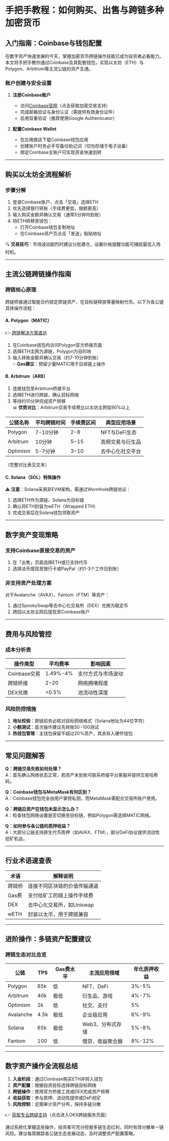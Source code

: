 # 手把手教程：如何购买、出售与跨链多种加密货币  

## 入门指南：Coinbase与钱包配置  

在数字资产快速发展的今天，掌握加密货币跨链操作技能已成为投资者必备能力。本文将手把手教你通过Coinbase及其配套钱包，实现以太坊（ETH）与Polygon、Arbitrum等主流公链的资产互通。  

### 账户创建与安全设置  
1. **注册Coinbase账户**  
   - 访问[Coinbase官网](https://bit.ly/okx_welcome)（点击获取加密交易支持）  
   - 完成邮箱验证与身份认证（需提供有效身份证件）  
   - 启用双重验证（推荐使用Google Authenticator）  

2. **配置Coinbase Wallet**  
   - 在应用商店下载Coinbase钱包应用  
   - 创建账户时务必手写备份助记词（切勿存储于电子设备）  
   - 绑定Coinbase主账户可实现资金快速划转  

---

## 购买以太坊全流程解析  

### 步骤分解  
1. 登录Coinbase账户，点击「交易」选择ETH  
2. 优先选择银行转账（手续费更低，限额更高）  
3. 输入购买金额并确认交易（通常5分钟内到账）  
4. 将ETH转移至钱包：  
   - 打开Coinbase钱包复制地址  
   - 在Coinbase资产页点击「发送」粘贴地址  

🔍 **交易技巧**：市场波动剧烈时建议分批建仓，设置价格提醒功能可捕捉最佳入场时机。  

---

## 主流公链跨链操作指南  

### 跨链核心原理  
跨链桥接通过智能合约锁定原链资产，在目标链释放等量映射代币。以下为各公链具体操作流程：  

#### A. Polygon（MATIC）  
👉 [跨链解决方案直达](https://bit.ly/okx_welcome)  
1. 在Coinbase钱包内访问Polygon官方桥接页面  
2. 选择ETH主网为源链，Polygon为目的地  
3. 输入转账金额并确认交易（约7-10分钟到账）  
💡 **Gas建议**：预留少量MATIC用于后续链上操作  

#### B. Arbitrum（ARB）  
1. 连接钱包至Arbitrum桥接平台  
2. 选择ETH进行跨链，确认目标网络  
3. 等待约10分钟完成资产转移  
📊 **优势对比**：Arbitrum交易手续费比以太坊主网低90%以上  

| 公链名称   | 平均跨链时间 | 手续费区间 | 典型应用场景       |  
|------------|--------------|------------|--------------------|  
| Polygon    | 7-10分钟     | $2-$8      | NFT与DeFi生态      |  
| Arbitrum   | 10分钟       | $5-$15     | 高频交易与衍生品   |  
| Optimism   | 5-7分钟      | $3-$10     | 去中心化社交平台   |  

（完整对比表见文末）  

#### C. Solana（SOL）特殊操作  
⚠️ **注意**：Solana采用非EVM架构，需通过Wormhole跨链协议：  
1. 选择ETH作为源链，Solana为目标链  
2. 确认将ETH封装为wETH（Wrapped ETH）  
3. 完成交易后在Solana钱包领取资产  

---

## 数字资产变现策略  

### 支持Coinbase直接交易的资产  
1. 在「出售」页面选择ETH或已支持代币  
2. 选择法币提现至银行卡或PayPal（约1-3个工作日到账）  

### 非支持资产处理方案  
对于Avalanche（AVAX）、Fantom（FTM）等资产：  
1. 通过SpookySwap等去中心化交易所（DEX）兑换为稳定币  
2. 跨回以太坊主网后提现至Coinbase账户  

---

## 费用与风险管控  

### 成本分析表  
| 操作类型       | 平均费率      | 影响因素           |  
|----------------|---------------|--------------------|  
| Coinbase交易   | 1.49%-4%      | 支付方式与市场波动 |  
| 跨链桥接       | $2-$20       | 网络拥堵程度       |  
| DEX兑换        | <0.5%        | 池流动性深度       |  

### 风险防控措施  
1. **地址校验**：跨链前务必核对目标网络格式（Solana地址为44位字符）  
2. **小额测试**：首次操作建议先转账$50-$100测试  
3. **热钱包管理**：主钱包保留不超过20%资产，其余存入硬件钱包  

---

## 常见问题解答  

**Q：跨链交易失败如何处理？**  
A：首先确认网络状态正常，若资产未到账可联系桥接平台客服并提供交易哈希码。  

**Q：Coinbase钱包与MetaMask有何区别？**  
A：Coinbase钱包完全由用户掌控私钥，而MetaMask需配合交易所账户使用。  

**Q：跨链后资产在钱包未显示怎么办？**  
A：检查钱包网络设置是否切换至目标链，例如Polygon需选择MATIC网络。  

**Q：如何参与各公链的质押收益？**  
A：大部分公链支持原生代币质押（如AVAX、FTM），部分DeFi协议提供流动性挖矿机会。  

---

## 行业术语速查表  

| 术语       | 解释说明                     |  
|------------|------------------------------|  
| 跨链桥     | 连接不同区块链的价值传输通道   |  
| Gas费      | 支付给矿工的链上操作手续费   |  
| DEX        | 去中心化交易所，如Uniswap    |  
| wETH       | 封装以太币，用于跨链兼容     |  

---

## 进阶操作：多链资产配置建议  

### 跨链生态对比总览  
| 公链       | TPS  | Gas费水平 | 主流应用领域       | 年化质押收益 |  
|------------|------|-----------|--------------------|--------------|  
| Polygon    | 65k  | 低        | NFT、DeFi          | 3%-5%        |  
| Arbitrum   | 40k  | 极低      | 衍生品、游戏       | 4%-7%        |  
| Optimism   | 2k   | 低        | 社交、支付         | 5%           |  
| Avalanche  | 4.5k | 极低      | 企业级应用         | 6%-9%        |  
| Solana     | 65k  | 极低      | Web3、分布式存储   | 5%-8%        |  
| Fantom     | 100  | 低        | 借贷、收益聚合器   | 8%-12%       |  

---

## 数字资产操作全流程总结  

1. **入金阶段**：通过Coinbase购买ETH并转入钱包  
2. **资产配置**：根据投资目标选择跨链目标网络  
3. **跨链操作**：使用官方桥接工具或DEX完成资产转移  
4. **收益获取**：参与质押、流动性提供或DeFi挖矿  
5. **风险控制**：定期审计资产分布，保持多链分散  

👉 [获取专业跨链支持](https://bit.ly/okx_welcome)（点击进入OKX跨链服务页面）  

通过系统化掌握这些操作，投资者可充分挖掘多链生态红利，同时有效分散单一链风险。建议每周跟踪各公链生态发展动态，及时调整资产配置策略。